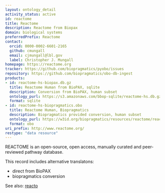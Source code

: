 ```yaml
---
layout: ontology_detail
activity_status: active
id: reactome
title: Reactome
description: Reactome from Biopax
domain: biological systems
preferredPrefix: Reactome
contact:
  orcid: 0000-0002-6601-2165
  github: cmungall
  email: cjmungall@lbl.gov
  label: Christopher J. Mungall
homepage: https://reactome.org
tracker: https://github.com/biopragmatics/pyobo/issues
repository: https://github.com/biopragmatics/obo-db-ingest
products:
- id: reactome-hs-biopax.db.gz
  title: Reactome Human from BioPAX, sqlite
  description: Conversion from BioPAX, human subset
  ontology_purl: https://s3.amazonaws.com/bbop-sqlite/reactome-hs.db.gz
  format: sqlite
- id: reactome-hs-biopragmatics.obo
  title: Reactome Human, Biopragmatics
  description: Biopragmatics provided conversion, human subset
  ontology_purl: https://w3id.org/biopragmatics/resources/reactome/reactome.obo
  format: obo
uri_prefix: http://www.reactome.org/
restype: "data resource"
---
```


REACTOME is an open-source, open access, manually curated and peer-reviewed pathway database.

This record includes alternative translatons:

- direct from BioPAX
- biopragmatics conversion

See also: [reacto](reacto.md)
